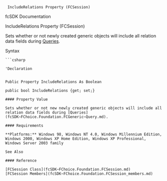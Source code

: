﻿     IncludeRelations Property (FCSession)                                                   

fcSDK Documentation

IncludeRelations Property (FCSession)

Sets whether or not newly created generic objects will include all relation data fields during [Queries](fcSDK~FChoice.Foundation.FCGeneric~Query.md).

Syntax

```vbnet
```csharp

'Declaration
 

Public Property IncludeRelations As Boolean

public bool IncludeRelations {get; set;}

#### Property Value

Sets whether or not new newly created generic objects will include all relation data fields during [Queries](fcSDK~FChoice.Foundation.FCGeneric~Query.md).

#### Requirements

**Platforms:** Windows 98, Windows NT 4.0, Windows Millennium Edition, Windows 2000, Windows XP Home Edition, Windows XP Professional, Windows Server 2003 family

See Also

#### Reference

[FCSession Class](fcSDK~FChoice.Foundation.FCSession.md)  
[FCSession Members](fcSDK~FChoice.Foundation.FCSession_members.md)